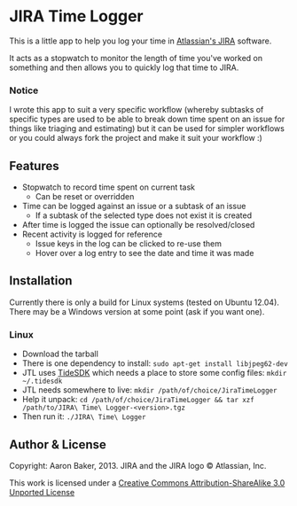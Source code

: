 # JIRA Time Logger #

This is a little app to help you log your time in [Atlassian's JIRA](https://www.atlassian.com/software/jira) software.

It acts as a stopwatch to monitor the length of time you've worked on something and then allows you to quickly log that time to JIRA.

### Notice ###
I wrote this app to suit a very specific workflow (whereby subtasks of specific types are used to be able to break down time spent on an issue for things like triaging and estimating) but it can be used for simpler workflows or you could always fork the project and make it suit your workflow :)

## Features ##
* Stopwatch to record time spent on current task
    + Can be reset or overridden
* Time can be logged against an issue or a subtask of an issue
    + If a subtask of the selected type does not exist it is created
* After time is logged the issue can optionally be resolved/closed
* Recent activity is logged for reference
    + Issue keys in the log can be clicked to re-use them
    + Hover over a log entry to see the date and time it was made

## Installation ##
Currently there is only a build for Linux systems (tested on Ubuntu 12.04). There may be a Windows version at some point (ask if you want one).

### Linux ###
* Download the tarball
* There is one dependency to install: `sudo apt-get install libjpeg62-dev`
* JTL uses [TideSDK](http://www.tidesdk.org/) which needs a place to store some config files: `mkdir ~/.tidesdk`
* JTL needs somewhere to live: `mkdir /path/of/choice/JiraTimeLogger`
* Help it unpack: `cd /path/of/choice/JiraTimeLogger && tar xzf /path/to/JIRA\ Time\ Logger-<version>.tgz`
* Then run it: `./JIRA\ Time\ Logger`

## Author & License ##
Copyright: Aaron Baker, 2013. JIRA and the JIRA logo &copy; Atlassian, Inc.

This work is licensed under a [Creative Commons Attribution-ShareAlike 3.0 Unported License](http://creativecommons.org/licenses/by-sa/3.0/)

